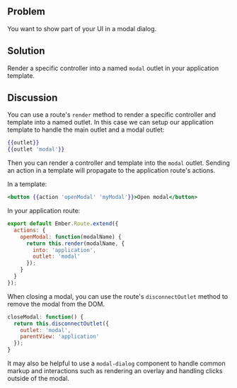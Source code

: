## Problem
You want to show part of your UI in a modal dialog.

## Solution
Render a specific controller into a named `modal` outlet in your application
template.

## Discussion
You can use a route's `render` method to render a specific controller and
template into a named outlet. In this case we can setup our application template
to handle the main outlet and a modal outlet:

```handlebars
{{outlet}}
{{outlet 'modal'}}
```

Then you can render a controller and template into the `modal` outlet.  Sending
an action in a template will propagate to the application route's actions.

In a template:

```handlebars
<button {{action 'openModal' 'myModal'}}>Open modal</button>
```

In your application route:

```app/routes/application.js
export default Ember.Route.extend({
  actions: {
    openModal: function(modalName) {
      return this.render(modalName, {
        into: 'application',
        outlet: 'modal'
      });
    }
  }
});
```

When closing a modal, you can use the route's `disconnectOutlet` method to remove
the modal from the DOM.

```javascript
closeModal: function() {
  return this.disconnectOutlet({
    outlet: 'modal',
    parentView: 'application'
  });
}
```

It may also be helpful to use a `modal-dialog` component to handle common markup
and interactions such as rendering an overlay and handling clicks outside of the
modal.

<!---### Example

This example shows:

  1. Rendering a pop-up modal in a named outlet.
  1. Sending a specific model to the modal controller.
  1. Wrapping the common modal markup and actions in a component.
  1. Handling events to close the modal when the overlay is clicked.

<a class="jsbin-embed" href="http://jsbin.com/qebutipuqa/1/embed?live">
  Recipe: Using a Modal Dialog
</a>-->
